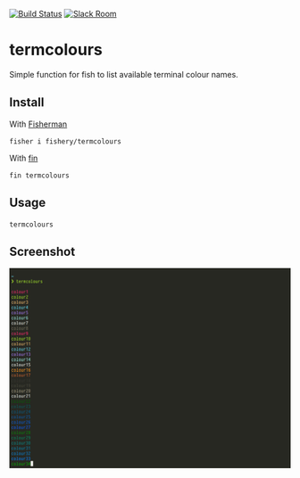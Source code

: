 [![Build Status][travis-badge]][travis-link]
[![Slack Room][slack-badge]][slack-link]

# termcolours

Simple function for fish to list available terminal colour names.

## Install

With [Fisherman]

```
fisher i fishery/termcolours
```

With [fin]

```
fin termcolours
```

## Usage

```fish
termcolours
```

## Screenshot

![Screenshot](screenshot.png)

[travis-link]: https://travis-ci.org/fishery/termcolours
[travis-badge]: https://img.shields.io/travis/fishery/termcolours.svg?style=flat-square
[slack-link]: https://fisherman-wharf.herokuapp.com/
[slack-badge]: https://img.shields.io/badge/slack-join%20the%20chat-00B9FF.svg?style=flat-square
[Fisherman]: https://github.com/fisherman/fisherman
[fin]: https://github.com/fishery/fin
